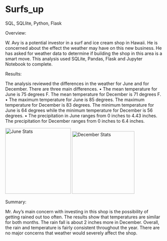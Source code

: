 # Surfs_up
SQL, SQLlite, Python, Flask


Overview:

W. Avy is a potential investor in a surf and ice cream shop in Hawaii. He is concerned about the effect the weather may have on this new business. He has asked for weather data to determine if building the shop in this area is a smart move. This analysis used SQLite, Pandas, Flask and Jupyter Notebook to complete. 


Results:

The analysis reviewed the differences in the weather for June and for December. There are three main differences.
•	The mean temperature for June is 75 degrees F. The mean temperature for December is 71 degrees F. 
•	The maximum temperature for June is 85 degrees. The maximum temperature for December is 83 degrees. The minimum temperature for June is 64 degrees while the minimum temperature for December is 56 degrees. 
•	The precipitation in June ranges from 0 inches to 4.43 inches. The precipitation for December ranges from 0 inches to 6.4 inches. 

<img width="209" alt="June Stats" src="https://user-images.githubusercontent.com/105091538/182013336-79670250-ebcd-472a-b6bc-72ab5ffa2e75.png">

<img width="199" alt="December Stats" src="https://user-images.githubusercontent.com/105091538/182013338-01725d3e-f852-4c53-a8cf-d1cd758c72f8.png">



Summary:

Mr. Avy’s main concern with investing in this shop is the possibility of getting rained out too often. The results show that temperatures are similar for both months. The rain fall is about 2 inches more in December. Overall, the rain and temperature is fairly consistent throughout the year. There are no major concerns that weather would severely affect the shop. 
